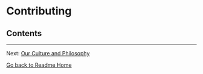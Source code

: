 # Contributing
<!-- START doctoc generated TOC please keep comment here to allow auto update -->
<!-- DON'T EDIT THIS SECTION, INSTEAD RE-RUN doctoc TO UPDATE -->
## Contents


<!-- END doctoc generated TOC please keep comment here to allow auto update -->





---

Next: [Our Culture and Philosophy](CONTRIBUTING_PHILOSOPHY.md)

[Go back to Readme Home](../../README.md)

